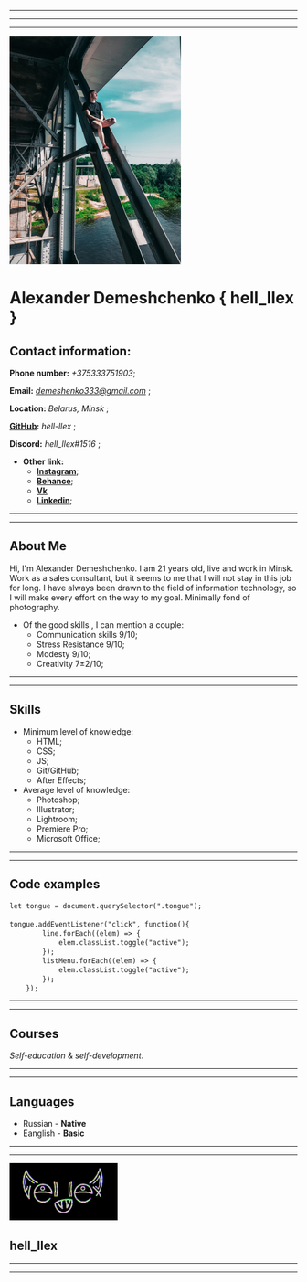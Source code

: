 *****
*****
*****

<img src="./img/i.png" width="300">


# **Alexander Demeshchenko**  **{ hell_llex }**

## **Contact information:**

**Phone number:** *+375333751903*;

**Email:** *demeshenko333@gmail.com* ;

**Location:** *Belarus, Minsk* ; 

**[GitHub](https://github.com/hell-llex):** *hell-llex* ;

**Discord:** *hell_llex#1516* ;
* **Other link:**
    + **[Instagram](https://www.instagram.com/hell_llex/)**;
    + **[Behance](https://www.behance.net/hell_llex)**;
    + **[Vk](https://vk.com/hell_llex)**
    + **[Linkedin](https://www.linkedin.com/in/александр-демещенко-8bb108220/)**;

*****
*****

## **About Me**
Hi, I'm Alexander Demeshchenko. I am 21 years old, live and work in Minsk.
Work as a sales consultant, but it seems to me that I will not stay in this job for long. I have always been drawn to the field of information technology, so I will make every effort on the way to my goal. Minimally fond of photography.
* Of the good skills , I can mention a couple:
    + Communication skills 9/10;
    + Stress Resistance 9/10;
    + Modesty 9/10;
    + Creativity 7±2/10;

*****
*****

## **Skills**
* Minimum level of knowledge:
    + HTML;
    + CSS;
    + JS;
    + Git/GitHub;
    + After Effects;
* Average level of knowledge:
    + Photoshop;
    + Illustrator;
    + Lightroom;
    + Premiere Pro;
    + Microsoft Office;

*****
*****

## **Code examples**
```
let tongue = document.querySelector(".tongue");

tongue.addEventListener("click", function(){
        line.forEach((elem) => {
            elem.classList.toggle("active");       
        });
        listMenu.forEach((elem) => {
            elem.classList.toggle("active");
        });
    });
```

*****
*****

## **Courses**
*Self-education* & *self-development*.

*****
*****

## **Languages**
+ Russian - **Native**
+ Eanglish - **Basic**

*****
*****

<img src="./img/logo.gif" height="100">

## **hell_llex**

*****
*****